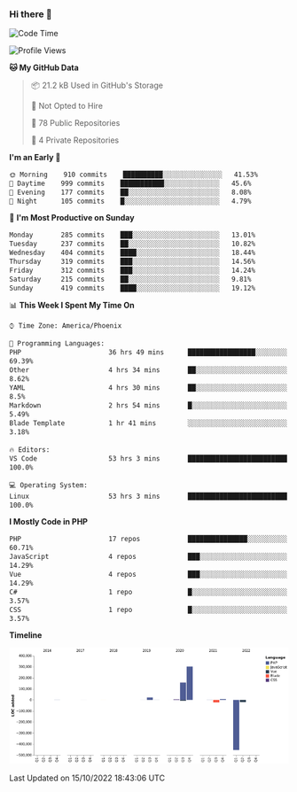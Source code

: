 ### Hi there 👋

<!--START_SECTION:waka-->
![Code Time](http://img.shields.io/badge/Code%20Time-7%2C689%20hrs%2025%20mins-blue)

![Profile Views](http://img.shields.io/badge/Profile%20Views-0-blue)

**🐱 My GitHub Data** 

> 📦 21.2 kB Used in GitHub's Storage 
 > 
> 🚫 Not Opted to Hire
 > 
> 📜 78 Public Repositories 
 > 
> 🔑 4 Private Repositories  
 > 
**I'm an Early 🐤** 

```text
🌞 Morning    910 commits    ██████████░░░░░░░░░░░░░░░   41.53% 
🌆 Daytime    999 commits    ███████████░░░░░░░░░░░░░░   45.6% 
🌃 Evening    177 commits    ██░░░░░░░░░░░░░░░░░░░░░░░   8.08% 
🌙 Night      105 commits    █░░░░░░░░░░░░░░░░░░░░░░░░   4.79%

```
📅 **I'm Most Productive on Sunday** 

```text
Monday       285 commits    ███░░░░░░░░░░░░░░░░░░░░░░   13.01% 
Tuesday      237 commits    ██░░░░░░░░░░░░░░░░░░░░░░░   10.82% 
Wednesday    404 commits    ████░░░░░░░░░░░░░░░░░░░░░   18.44% 
Thursday     319 commits    ███░░░░░░░░░░░░░░░░░░░░░░   14.56% 
Friday       312 commits    ███░░░░░░░░░░░░░░░░░░░░░░   14.24% 
Saturday     215 commits    ██░░░░░░░░░░░░░░░░░░░░░░░   9.81% 
Sunday       419 commits    ████░░░░░░░░░░░░░░░░░░░░░   19.12%

```


📊 **This Week I Spent My Time On** 

```text
⌚︎ Time Zone: America/Phoenix

💬 Programming Languages: 
PHP                      36 hrs 49 mins      █████████████████░░░░░░░░   69.39% 
Other                    4 hrs 34 mins       ██░░░░░░░░░░░░░░░░░░░░░░░   8.62% 
YAML                     4 hrs 30 mins       ██░░░░░░░░░░░░░░░░░░░░░░░   8.5% 
Markdown                 2 hrs 54 mins       █░░░░░░░░░░░░░░░░░░░░░░░░   5.49% 
Blade Template           1 hr 41 mins        ░░░░░░░░░░░░░░░░░░░░░░░░░   3.18%

🔥 Editors: 
VS Code                  53 hrs 3 mins       █████████████████████████   100.0%

💻 Operating System: 
Linux                    53 hrs 3 mins       █████████████████████████   100.0%

```

**I Mostly Code in PHP** 

```text
PHP                      17 repos            ███████████████░░░░░░░░░░   60.71% 
JavaScript               4 repos             ███░░░░░░░░░░░░░░░░░░░░░░   14.29% 
Vue                      4 repos             ███░░░░░░░░░░░░░░░░░░░░░░   14.29% 
C#                       1 repo              █░░░░░░░░░░░░░░░░░░░░░░░░   3.57% 
CSS                      1 repo              █░░░░░░░░░░░░░░░░░░░░░░░░   3.57%

```


**Timeline**

![Chart not found](https://raw.githubusercontent.com/mikebronner/mikebronner/master/charts/bar_graph.png) 


 Last Updated on 15/10/2022 18:43:06 UTC
<!--END_SECTION:waka-->

<!--
**mikebronner/mikebronner** is a ✨ _special_ ✨ repository because its `README.md` (this file) appears on your GitHub profile.

Here are some ideas to get you started:

- 🔭 I’m currently working on ...
- 🌱 I’m currently learning ...
- 👯 I’m looking to collaborate on ...
- 🤔 I’m looking for help with ...
- 💬 Ask me about ...
- 📫 How to reach me: ...
- 😄 Pronouns: ...
- ⚡ Fun fact: ...
-->
